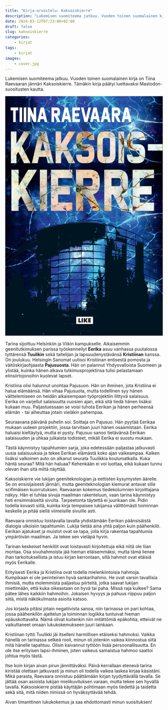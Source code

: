 ```yaml
---
title: "Kirja-arvostelu: Kaksoiskierre"
description: "Lukemisen suomiteema jatkuu. Vuoden toinen suomalainen kirja on Tiina Raevaaran jännäri Kaksoiskierre. Tämäkin kirja päätyi luettavaksi Mastodon-suositusten kautta."
date: 2024-03-12T07:23:00+02:00
draft: false
slug: kaksoiskierre
categories:
    - kirjat
tags:
    - kirjat
images:
    - cover.jpg
---
```


Lukemisen suomiteema jatkuu. Vuoden toinen suomalainen kirja on Tiina Raevaaran jännäri Kaksoiskierre. Tämäkin kirja päätyi luettavaksi Mastodon-suositusten kautta.

<!--more-->

![Kaksoiskierten kansi, jossa on silhuetti puiden edessä olevasta metalliaidasta. Niiden takana on abstrakti sinertävä kuvio, joka muistuttaa salamoita tai synapseja](cover.jpg)

Tarina sijoittuu Helsinkiin ja Viikin kampukselle. Aikaisemmin geenitutkimuksen parissa työskennellyt **Eerika** asuu vanhassa puutalossa tyttärensä **Tuulikin** sekä taitelijan ja lapsuudenystävänsä **Kristiinan** kanssa. On joulukuu. Helsingin Sanomat uutisoi Kristiinan entisestä pomosta ja väitöskirjaohjaasta **Pajusuosta**. Hän on palannut Yhdysvalloista Suomeen ja ylistää, kuinka hänen alkava tutkimusprojektinsa tulisi pelastamaan elinsiirtojonoihin kuolevat lapset.
 
Kristiina olisi halunnut unohtaa Pajusuon. Hän on ihminen, jota Kristiina ei halua elämäänsä. Hän vihaa Pajusuota, mutta todellinen syy hänen välttelemiseen on heidän aikaisempaan työprojektiin liittyvä salaisuus. Eerika on varjellut salaisuutta vuosien ajan, eikä sitä tiedä hänen lisäksi kukaan muu. Paljastuessaan se voisi tuhota Eerikan ja hänen perheensä elämän - tai aiheuttaa jotain vieläkin pahempaa.
 
Seuraavana päivänä puhelin soi. Soittaja on Pajusuo. Hän pyytää Eerikaa mukaan uuteen projektiin, jossa tarvitaan juuri hänen osaamistaan. Eerika haluaisi kieltäytyä, mutta ei pysty. Pajusuo sanoo tietävänsä Eerikan salaisuuden ja uhkaa julkaista todisteet, mikäli Eerika ei suostu mukaan.
 
Tästä käynnistyy tapahtumien sarja, joka edetessään paljastaa jatkuvasti uusia salaisuuksia ja tekee Eerikan elämästä koko ajan vaikeampaa. Kaiken lisäksi valkoinen auto on alkanut seurata Tuulikkia koulumatkalla. Kuka häntä seuraa? Mitä hän haluaa? Kehenkään ei voi luottaa, eikä kukaan tunnu olevan ihan sitä miltä näyttää.
 
Kaksoiskierre vie lukijan geeniteknologian ja eettisten kysymysten äärelle. Se on ensisijaisesti jännäri, mutta geeniteknologian kiemurat antavat sille scifimäisen kuorrutuksen. Raevaaran kokemus tiedekolumnien kirjoittajana näkyy. Hän ei tuhlaa sivuja maailman rakenteluun, vaan tarina käynnistyy heti ensimmäiseltä sivulta. Tarpeetonta täytettä ei juurikaan ole. Pidin todella kovasti siitä, kuinka kirja tempaisee lukijansa välittömästi toiminnan keskelle ja pitää siellä viimeisille sivuille asti.
 
Raevaara onnistuu loistavalla tavalla yhdistämään Eerikan päänsisäistä dialogia ulkoisiin tapahtumiin. Lukija tietää aina yhtä paljon kuin päähenkilö. Eerikan ajatukset ja muistot ovat se tapa, jolla kirja rakentaa tapahtumia ympäröivän maailman. Ja tekee sen vieläpä hyvin.
 
Tarinan keskeiset henkilöt ovat loistavasti kirjoitettuja eikä niitä ole liian montaa. Osa sivuhahmoista jää hieman etäisemmäksi, mutta tämä lienee ihan tarkoituksellista ja istuu kirjan kerrontaan, sillä hahmot ovat etäisiä myös Eerikalle.

Erityisesti Eerika ja Kristiina ovat todella mielenkiintoisia hahmoja. Kumpikaan ei ole perinteinen hyvä sankarihahmo. He ovat varsin tavallisia ihmisiä, mutta molemmista paljastuu piirteitä, jotka saavat lukijan miettimään, että kuka oikeastaan on hyvä tai paha. Missä raja kulkee? Sama pätee lähes kaikkiin hahmoihin. Jokaisen hyvyys ja pahuus riippuu paljon siitä, mistä näkökulmasta asioita katsoo.
 
Jos kirjasta pitäisi jotain negatiivista sanoa, niin tarinassa on pari kohtaa, jossa päähenkilön ajattelun ja toiminnan logiikka tuntuivat hieman epäuskottavalta. Nämä olivat kuitenkin niin mitättömiä epäkohtia, etteivät ne vaikuttaneet omaan lukukokemukseen juuri lainkaan.
 
Kristiinan tyttö Tuulikki jäi itselleni harmillisen etäiseksi hahmoksi. Vaikka hänellä on tarinassa selkeä rooli, minun oli jotenkin vaikea kiinnostua siitä mitä hänelle tapahtuu. Olisin kaivannut tyttöön lisää persoonallisuutta. En ole itse erityisen lapsi-ihminen, joten vaikeus samaistua hahmoo saattoi johtua myös tästä.
 
Itse koin kirjan aivan pirun jännittäväksi. Päivä kerrallaan etenevä tarina kiristää otettaan jatkuvasti ja minun oli todella vaikea laskea kirjaa käsistäni. Mikä parasta, Raevaara onnistuu päättämään kirjan tyydyttävällä tavalla. Se jättää osan asioista lukijan mielikuvituksen varaan, mutta tekee sen hyvällä tavalla. Kaksoiskierre pistää käyttäjän pohtimaan myös tiedettä ja taidetta sekä sitä, mitä niiden nimissä on hyväksyttävää tehdä.
 
Aivan timanttinen lukukokemus ja saa ehdottomasti minun suosituksen!